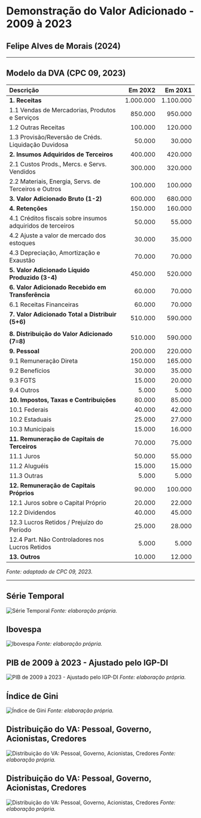 # Demonstração do Valor Adicionado - 2009 à 2023
## Felipe Alves de Morais (2024)
---
## Modelo da DVA (CPC 09, 2023)
| **Descrição**                                              | **Em 20X2** | **Em 20X1** |
| :--- | ---: | ---: |
| **1. Receitas**                                           | 1.000.000   | 1.100.000   |
| 1.1 Vendas de Mercadorias, Produtos e Serviços            | 850.000     | 950.000     |
| 1.2 Outras Receitas                                       | 100.000     | 120.000     |
| 1.3 Provisão/Reversão de Créds. Liquidação Duvidosa       | 50.000      | 30.000      |
| **2. Insumos Adquiridos de Terceiros**                     | 400.000     | 420.000     |
| 2.1 Custos Prods., Mercs. e Servs. Vendidos               | 300.000     | 320.000     |
| 2.2 Materiais, Energia, Servs. de Terceiros e Outros      | 100.000     | 100.000     |
| **3. Valor Adicionado Bruto (1-2)**                        | 600.000     | 680.000     |
| **4. Retenções**                                          | 150.000     | 160.000     |
| 4.1 Créditos fiscais sobre insumos adquiridos de terceiros| 50.000      | 55.000      |
| 4.2 Ajuste a valor de mercado dos estoques                 | 30.000      | 35.000      |
| 4.3 Depreciação, Amortização e Exaustão                    | 70.000      | 70.000      |
| **5. Valor Adicionado Líquido Produzido (3-4)**            | 450.000     | 520.000     |
| **6. Valor Adicionado Recebido em Transferência**          | 60.000      | 70.000      |
| 6.1 Receitas Financeiras                                  | 60.000      | 70.000      |
| **7. Valor Adicionado Total a Distribuir (5+6)**           | 510.000     | 590.000     |
||||
| **8. Distribuição do Valor Adicionado (7≡8)**              | 510.000     | 590.000     |
| **9. Pessoal**                                             | 200.000     | 220.000     |
| 9.1 Remuneração Direta                                    | 150.000     | 165.000     |
| 9.2 Benefícios                                            | 30.000      | 35.000      |
| 9.3 FGTS                                                  | 15.000      | 20.000      |
| 9.4 Outros                                                | 5.000       | 5.000       |
| **10. Impostos, Taxas e Contribuições**                    | 80.000      | 85.000      |
| 10.1 Federais                                             | 40.000      | 42.000      |
| 10.2 Estaduais                                            | 25.000      | 27.000      |
| 10.3 Municipais                                           | 15.000      | 16.000      |
| **11. Remuneração de Capitais de Terceiros**               | 70.000      | 75.000      |
| 11.1 Juros                                                | 50.000      | 55.000      |
| 11.2 Aluguéis                                             | 15.000      | 15.000      |
| 11.3 Outras                                              | 5.000       | 5.000       |
| **12. Remuneração de Capitais Próprios**                   | 90.000      | 100.000     |
| 12.1 Juros sobre o Capital Próprio                         | 20.000      | 22.000      |
| 12.2 Dividendos                                           | 40.000      | 45.000      |
| 12.3 Lucros Retidos / Prejuízo do Período                  | 25.000      | 28.000      |
| 12.4 Part. Não Controladores nos Lucros Retidos            | 5.000       | 5.000       |
| **13. Outros**                                            | 10.000      | 12.000      |
*Fonte: adaptado de CPC 09, 2023.*

---
## Série Temporal
![Série Temporal](src/plots/timeserie.png)
*Fonte: elaboração própria.*

## Ibovespa
![Ibovespa](src/plots/ibovespa.png)
*Fonte: elaboração própria.*

## PIB de 2009 à 2023 - Ajustado pelo IGP-DI
![PIB de 2009 à 2023 - Ajustado pelo IGP-DI](src/plots/pib.png)
*Fonte: elaboração própria.*

## Índice de Gini
![Índice de Gini](src/plots/gini.png)
*Fonte: elaboração própria.*

## Distribuição do VA: Pessoal, Governo, Acionistas, Credores
![Distribuição do VA: Pessoal, Governo, Acionistas, Credores](src/plots/stacked_area.png)
*Fonte: elaboração própria.*

## Distribuição do VA: Pessoal, Governo, Acionistas, Credores
![Distribuição do VA: Pessoal, Governo, Acionistas, Credores](src/plots/area_stacked.png)
*Fonte: elaboração própria.*
